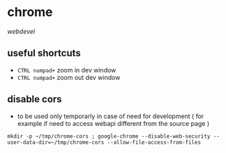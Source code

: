 # chrome

*webdevel*

## useful shortcuts

- `CTRL numpad+` zoom in dev window
- `CTRL numpad+` zoom out dev window

## disable cors

- to be used only temporarly in case of need for development ( for example if need to access webapi different from the source page )

```
mkdir -p ~/tmp/chrome-cors ; google-chrome --disable-web-security --user-data-dir=~/tmp/chrome-cors --allow-file-access-from-files
```
